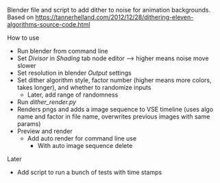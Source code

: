 Blender file and script to add dither to noise for animation backgrounds.
Based on https://tannerhelland.com/2012/12/28/dithering-eleven-algorithms-source-code.html

How to use
- Run blender from command line
- Set *Divisor* in *Shading* tab node editor --> higher means noise move slower
- Set resolution in blender *Output* settings
- Set dither algorithm style, factor number (higher means more colors, takes longer), and whether to randomize inputs
	- Later, add range of randomness
- Run *dither_render.py*
- Renders pngs and adds a image sequence to VSE timeline (uses algo name and factor in file name, overwrites previous images with same params)
- Preview and render
	- Add auto render for command line use
		- With auto image sequence delete


Later
- Add script to run a bunch of tests with time stamps